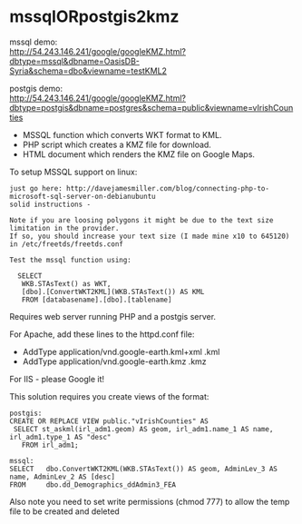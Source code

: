 mssqlORpostgis2kmz
==================
mssql demo:   
http://54.243.146.241/google/googleKMZ.html?dbtype=mssql&dbname=OasisDB-Syria&schema=dbo&viewname=testKML2   

postgis demo:    
http://54.243.146.241/google/googleKMZ.html?dbtype=postgis&dbname=postgres&schema=public&viewname=vIrishCounties  
  
- MSSQL function which converts WKT format to KML.  
- PHP script which creates a KMZ file for download.  
- HTML document which renders the KMZ file on Google Maps.  
  
To setup MSSQL support on linux:

    just go here: http://davejamesmiller.com/blog/connecting-php-to-microsoft-sql-server-on-debianubuntu
    solid instructions - 
    
    Note if you are loosing polygons it might be due to the text size limitation in the provider.
    If so, you should increase your text size (I made mine x10 to 645120) in /etc/freetds/freetds.conf 

    Test the mssql function using:

      SELECT 
       WKB.STAsText() as WKT, 
       [dbo].[ConvertWKT2KML](WKB.STAsText()) AS KML
       FROM [databasename].[dbo].[tablename]

Requires web server running PHP and a postgis server.  

For Apache, add these lines to the httpd.conf file:
- AddType application/vnd.google-earth.kml+xml .kml
- AddType application/vnd.google-earth.kmz .kmz

For IIS - please Google it!  

This solution requires you create views of the format:

    postgis:
    CREATE OR REPLACE VIEW public."vIrishCounties" AS 
     SELECT st_askml(irl_adm1.geom) AS geom, irl_adm1.name_1 AS name, irl_adm1.type_1 AS "desc"
       FROM irl_adm1;

    mssql:
    SELECT   dbo.ConvertWKT2KML(WKB.STAsText()) AS geom, AdminLev_3 AS name, AdminLev_2 AS [desc]
    FROM     dbo.dd_Demographics_ddAdmin3_FEA

Also note you need to set write permissions (chmod 777) to allow the temp file to be created and deleted

